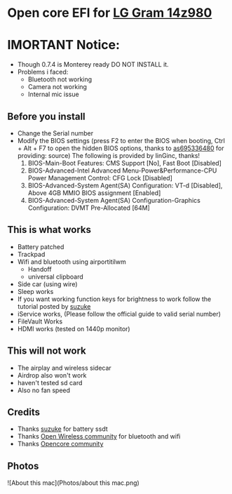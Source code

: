 # Open core EFI for [LG Gram 14z980](https://www.amazon.in/LG-Ultra-Light-Processor-Generation-Professional/dp/B07WPVHCXM/ref=sr_1_2?dchild=1&keywords=lg+gram+14&qid=1608990365&refinements=p_n_pattern_browse-bin%3A1464445031%2Cp_89%3ALG%2Cp_n_feature_thirteen_browse-bin%3A12598162031&rnid=12598141031&s=computers&sr=1-2)

# IMORTANT Notice: 
 * Though 0.7.4 is Monterey ready DO NOT INSTALL it.
 * Problems i faced: 
   * Bluetooth not working
   * Camera not working 
   * Internal mic issue
 
## Before you install 
  * Change the Serial number
  * Modify the BIOS settings (press F2 to enter the BIOS when booting, Ctrl + Alt + F7 to open the hidden BIOS options, thanks to [as695336480](https://github.com/capricornlee/LG-Gram13-Z990/issues/7#issue-624133249) for providing: source)
The following is provided by linGinc, thanks!
      1. BIOS-Main-Boot Features: CMS Support [No], Fast Boot [Disabled]
      1. BIOS-Advanced-Intel Advanced Menu-Power&Performance-CPU Power Management Control: CFG Lock [Disabled]
      1. BIOS-Advanced-System Agent(SA) Configuration: VT-d [Disabled], Above 4GB MMIO BIOS assignment [Enabled]
      1. BIOS-Advanced-System Agent(SA) Configuration-Graphics Configuration: DVMT Pre-Allocated [64M]
    
## This is what works
  * Battery patched
  * Trackpad 
  * Wifi and bluetooth using airportitilwm
    * Handoff  
    * universal clipboard
  * Side car (using wire)
  * Sleep works
  * If you want working function keys for brightness to work follow the tutorial posted by [suzuke](https://github.com/suzuke/LG-Gram-13z980-Opencore)
  * iService works, (Please follow the official guide to valid serial number)
  * FileVault Works
  * HDMI works (tested on 1440p monitor)

## This will not work
  * The airplay and wireless sidecar
  * Airdrop also won't work
  * haven't tested sd card 
  * Also no fan speed 

## Credits
  * Thanks [suzuke](https://github.com/suzuke/LG-Gram-13z980-Opencore) for battery ssdt
  * Thanks [Open Wireless community](https://github.com/OpenIntelWireless) for bluetooth and wifi 
  * Thanks [Opencore community](https://github.com/acidanthera/OpenCorePkg) 

## Photos
![About this mac](Photos/about this mac.png)
